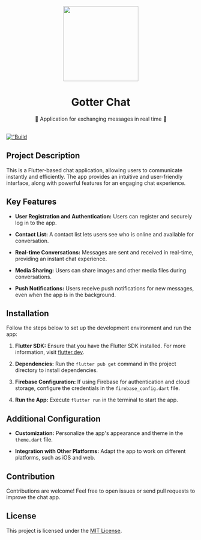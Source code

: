 <div align="center">
  <img src="https://github.com/hmartiins/chat/assets/51277667/fca09cd1-d66a-4843-a6f4-cbbc1bfd738f" width="200" />

  <h1>Gotter Chat</h1>
  <p>💬 Application for exchanging messages in real time 📱</p>
</div>

<br>

<a href="https://github.com/hmartiins/GotterChat-App/actions" >
  <img src="https://github.com/hmartiins/GotterChat-App/workflows/GotterChat-App-Tests/badge.svg" alt=”Build Status”>
</a>

## Project Description

This is a Flutter-based chat application, allowing users to communicate instantly and efficiently. The app provides an intuitive and user-friendly interface, along with powerful features for an engaging chat experience.

## Key Features

- **User Registration and Authentication:** Users can register and securely log in to the app.

- **Contact List:** A contact list lets users see who is online and available for conversation.

- **Real-time Conversations:** Messages are sent and received in real-time, providing an instant chat experience.

- **Media Sharing:** Users can share images and other media files during conversations.

- **Push Notifications:** Users receive push notifications for new messages, even when the app is in the background.

## Installation

Follow the steps below to set up the development environment and run the app:

1. **Flutter SDK:** Ensure that you have the Flutter SDK installed. For more information, visit [flutter.dev](https://flutter.dev).

2. **Dependencies:** Run the `flutter pub get` command in the project directory to install dependencies.

3. **Firebase Configuration:** If using Firebase for authentication and cloud storage, configure the credentials in the `firebase_config.dart` file.

4. **Run the App:** Execute `flutter run` in the terminal to start the app.

## Additional Configuration

- **Customization:** Personalize the app's appearance and theme in the `theme.dart` file.

- **Integration with Other Platforms:** Adapt the app to work on different platforms, such as iOS and web.

## Contribution

Contributions are welcome! Feel free to open issues or send pull requests to improve the chat app.

## License

This project is licensed under the [MIT License](LICENSE).
